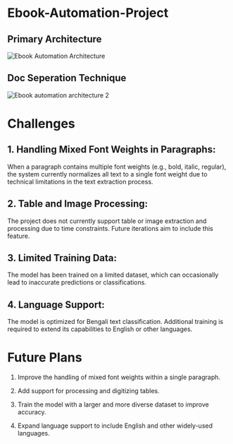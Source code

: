 # Ebook-Automation-Project

## Primary Architecture
![Ebook Automation Architecture](https://github.com/user-attachments/assets/2b9c3de2-4501-4980-9ef0-d2dc9153bd6e)

## Doc Seperation Technique
![Ebook automation architecture 2](https://github.com/user-attachments/assets/0aed0fcc-fe98-401a-812f-691593307f18)

# Challenges

## 1. Handling Mixed Font Weights in Paragraphs:

When a paragraph contains multiple font weights (e.g., bold, italic, regular), the system currently normalizes all text to a single font weight due to technical limitations in the text extraction process.

## 2. Table and Image Processing:

The project does not currently support table or image extraction and processing due to time constraints. Future iterations aim to include this feature.

## 3. Limited Training Data:

The model has been trained on a limited dataset, which can occasionally lead to inaccurate predictions or classifications.

## 4. Language Support:

The model is optimized for Bengali text classification. Additional training is required to extend its capabilities to English or other languages.

# Future Plans

1. Improve the handling of mixed font weights within a single paragraph.

2. Add support for processing and digitizing tables.

3. Train the model with a larger and more diverse dataset to improve accuracy.

4. Expand language support to include English and other widely-used languages.
